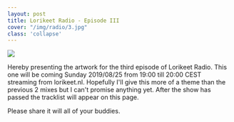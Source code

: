 ```yaml
---
layout: post
title: Lorikeet Radio - Episode III
cover: "/img/radio/3.jpg"
class: 'collapse'
---
```


<img class='cover' src="{{ page.cover }}"/>

Hereby presenting the artwork for the third episode of Lorikeet Radio. This one will be coming Sunday 2019/08/25 from 19:00 till 20:00 CEST streaming from lorikeet.nl. Hopefully I'll give this more of a theme than the previous 2 mixes but I can't promise anything yet. After the show has passed the tracklist will appear on this page.

Please share it will all of your buddies.
